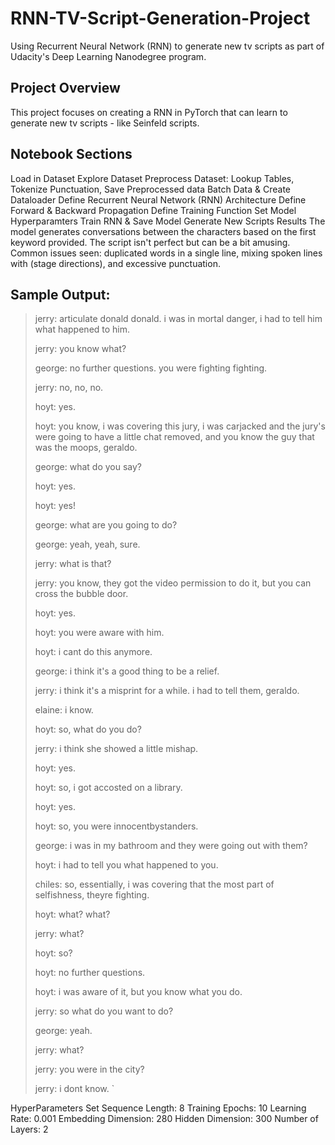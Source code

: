 # RNN-TV-Script-Generation-Project
Using Recurrent Neural Network (RNN)  to generate new tv scripts as part of Udacity's Deep Learning Nanodegree program.

## Project Overview
This project focuses on creating a RNN in PyTorch that can learn to generate new tv scripts - like Seinfeld scripts.

## Notebook Sections
Load in Dataset
Explore Dataset
Preprocess Dataset: Lookup Tables, Tokenize Punctuation, Save Preprocessed data
Batch Data & Create Dataloader
Define Recurrent Neural Network (RNN) Architecture
Define Forward & Backward Propagation
Define Training Function
Set Model Hyperparamters
Train RNN & Save Model
Generate New Scripts
Results
The model generates conversations between the characters based on the first keyword provided. The script isn't perfect but can be a bit amusing. Common issues seen: duplicated words in a single line, mixing spoken lines with (stage directions), and excessive punctuation.

## Sample Output:

> jerry: articulate donald donald. i was in mortal danger, i had to tell him what happened to him.
> 
> jerry: you know what? 
> 
> george: no further questions. you were fighting fighting.
> 
> jerry: no, no, no.
> 
> hoyt: yes.
> 
> hoyt: you know, i was covering this jury, i was carjacked and the jury's were going to have a little chat removed, and you know the guy that was the moops, geraldo.
> 
> george: what do you say?
> 
> hoyt: yes.
> 
> hoyt: yes!
> 
> george: what are you going to do?
> 
> george: yeah, yeah, sure.
> 
> jerry: what is that?
> 
> jerry: you know, they got the video permission to do it, but you can cross the bubble door.
> 
> hoyt: yes.
> 
> hoyt: you were aware with him.
> 
> hoyt: i cant do this anymore.
> 
> george: i think it's a good thing to be a relief.
> 
> jerry: i think it's a misprint for a while. i had to tell them, geraldo.
> 
> elaine: i know.
> 
> hoyt: so, what do you do?
> 
> jerry: i think she showed a little mishap.
> 
> hoyt: yes.
> 
> hoyt: so, i got accosted on a library.
> 
> hoyt: yes.
> 
> hoyt: so, you were innocentbystanders.
> 
> george: i was in my bathroom and they were going out with them?
> 
> hoyt: i had to tell you what happened to you.
> 
> chiles: so, essentially, i was covering that the most part of selfishness, theyre fighting.
> 
> hoyt: what? what?
> 
> jerry: what?
> 
> hoyt: so?
> 
> hoyt: no further questions.
> 
> hoyt: i was aware of it, but you know what you do.
> 
> jerry: so what do you want to do?
> 
> george: yeah.
> 
> jerry: what?
> 
> jerry: you were in the city?
> 
> jerry: i dont know. `

HyperParameters Set
Sequence Length: 8
Training Epochs: 10
Learning Rate: 0.001
Embedding Dimension: 280
Hidden Dimension: 300
Number of Layers: 2


